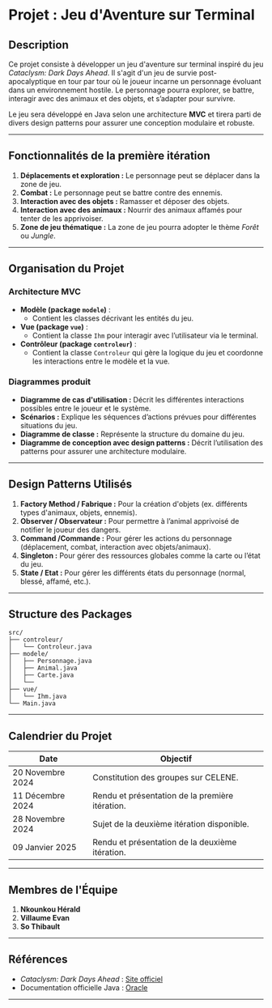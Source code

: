 # Projet : Jeu d'Aventure sur Terminal

## Description
Ce projet consiste à développer un jeu d'aventure sur terminal inspiré du jeu *Cataclysm: Dark Days Ahead*. Il s'agit d'un jeu de survie post-apocalyptique en tour par tour où le joueur incarne un personnage évoluant dans un environnement hostile. Le personnage pourra explorer, se battre, interagir avec des animaux et des objets, et s’adapter pour survivre.

Le jeu sera développé en Java selon une architecture **MVC** et tirera parti de divers design patterns pour assurer une conception modulaire et robuste. 

---

## Fonctionnalités de la première itération
1. **Déplacements et exploration :** Le personnage peut se déplacer dans la zone de jeu.
2. **Combat :** Le personnage peut se battre contre des ennemis.
3. **Interaction avec des objets :** Ramasser et déposer des objets.
4. **Interaction avec des animaux :** Nourrir des animaux affamés pour tenter de les apprivoiser.
5. **Zone de jeu thématique :** La zone de jeu pourra adopter le thème *Forêt* ou *Jungle*.

---

## Organisation du Projet

### Architecture MVC
- **Modèle (package `modele`)** :
  - Contient les classes décrivant les entités du jeu.
- **Vue (package `vue`)** :
  - Contient la classe `Ihm` pour interagir avec l’utilisateur via le terminal.
- **Contrôleur (package `controleur`)** :
  - Contient la classe `Controleur` qui gère la logique du jeu et coordonne les interactions entre le modèle et la vue.

### Diagrammes produit
- **Diagramme de cas d'utilisation :** Décrit les différentes interactions possibles entre le joueur et le système.
- **Scénarios :** Explique les séquences d’actions prévues pour différentes situations du jeu.
- **Diagramme de classe :** Représente la structure du domaine du jeu.
- **Diagramme de conception avec design patterns :** Décrit l’utilisation des patterns pour assurer une architecture modulaire.

---

## Design Patterns Utilisés
1. **Factory Method / Fabrique :** Pour la création d'objets (ex. différents types d'animaux, objets, ennemis).
2. **Observer / Observateur :** Pour permettre à l’animal apprivoisé de notifier le joueur des dangers.
3. **Command /Commande :** Pour gérer les actions du personnage (déplacement, combat, interaction avec objets/animaux).
4. **Singleton :** Pour gérer des ressources globales comme la carte ou l’état du jeu.
5. **State / Etat :** Pour gérer les différents états du personnage (normal, blessé, affamé, etc.).

---

## Structure des Packages
```
src/
├── controleur/
│   └── Controleur.java
├── modele/
│   ├── Personnage.java
│   ├── Animal.java
│   ├── Carte.java
│   └── 
├── vue/
│   └── Ihm.java
└── Main.java
```

---

## Calendrier du Projet

| **Date**       | **Objectif**                                     |
|-----------------|-------------------------------------------------|
| 20 Novembre 2024 | Constitution des groupes sur CELENE.            |
| 11 Décembre 2024 | Rendu et présentation de la première itération. |
| 28 Novembre 2024 | Sujet de la deuxième itération disponible.      |
| 09 Janvier 2025 | Rendu et présentation de la deuxième itération.  |

---

## Membres de l'Équipe
1. **Nkounkou Hérald**  
2. **Villaume Evan**  
3. **So Thibault**  

---

## Références
- *Cataclysm: Dark Days Ahead* : [Site officiel](https://cataclysmdda.org/)
- Documentation officielle Java : [Oracle](https://docs.oracle.com/javase/)

---
